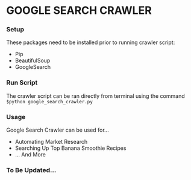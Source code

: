 # GOOGLE SEARCH CRAWLER

### Setup
These packages need to be installed prior to running crawler script:
* Pip
* BeautifulSoup
* GoogleSearch

### Run Script
The crawler script can be ran directly from terminal using the command `$python google_search_crawler.py`

### Usage
Google Search Crawler can be used for...
* Automating Market Research
* Searching Up Top Banana Smoothie Recipes
* ... And More

### To Be Updated...
